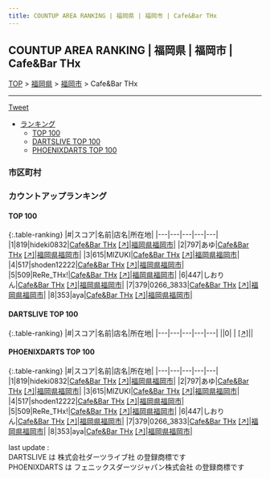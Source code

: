 ```yaml
---
title: COUNTUP AREA RANKING | 福岡県 | 福岡市 | Cafe&Bar THx
---
```

## COUNTUP AREA RANKING | 福岡県 | 福岡市 | Cafe&Bar THx

[TOP](/darts/rank/) > [福岡県](/darts/rank/福岡県/) > [福岡市](/darts/rank/福岡県/福岡市/) > Cafe&Bar THx

___

<a href="https://twitter.com/share?ref_src=twsrc%5Etfw" data-text="COUNTUP AREA RANKING | 福岡県福岡市Cafe&Bar THx" class="twitter-share-button" data-hashtags="DARTSLIVE,PHOENIXDARTS,darts,ダーツ" data-show-count="false">Tweet</a>

* [ランキング](#カウントアップランキング)
    * [TOP 100](#top-100)
    * [DARTSLIVE TOP 100](#dartslive-top-100)
    * [PHOENIXDARTS TOP 100](#phoenixdarts-top-100)

### 市区町村

<ul>

</ul>

### カウントアップランキング

#### TOP 100



{:.table-ranking}
|#|スコア|名前|店名|所在地|
|---|---|---|---|---|
|1|819|<span class="rank-name-pd">hideki0832</span>|<a href="/darts/rank/shops/91282.html">Cafe&Bar THx</a> <a href="https://vs.phoenixdarts.com/jp/shop/shopDetailInfo/s_91282?s_seq=91282">[↗]</a>|<a href="/darts/rank/福岡県/福岡市">福岡県福岡市</a>|
|2|797|<span class="rank-name-pd">あゆ</span>|<a href="/darts/rank/shops/91282.html">Cafe&Bar THx</a> <a href="https://vs.phoenixdarts.com/jp/shop/shopDetailInfo/s_91282?s_seq=91282">[↗]</a>|<a href="/darts/rank/福岡県/福岡市">福岡県福岡市</a>|
|3|615|<span class="rank-name-pd">MIZUKI</span>|<a href="/darts/rank/shops/91282.html">Cafe&Bar THx</a> <a href="https://vs.phoenixdarts.com/jp/shop/shopDetailInfo/s_91282?s_seq=91282">[↗]</a>|<a href="/darts/rank/福岡県/福岡市">福岡県福岡市</a>|
|4|517|<span class="rank-name-pd">shoden12222</span>|<a href="/darts/rank/shops/91282.html">Cafe&Bar THx</a> <a href="https://vs.phoenixdarts.com/jp/shop/shopDetailInfo/s_91282?s_seq=91282">[↗]</a>|<a href="/darts/rank/福岡県/福岡市">福岡県福岡市</a>|
|5|509|<span class="rank-name-pd">ReRe_THx!</span>|<a href="/darts/rank/shops/91282.html">Cafe&Bar THx</a> <a href="https://vs.phoenixdarts.com/jp/shop/shopDetailInfo/s_91282?s_seq=91282">[↗]</a>|<a href="/darts/rank/福岡県/福岡市">福岡県福岡市</a>|
|6|447|<span class="rank-name-pd">しおりん</span>|<a href="/darts/rank/shops/91282.html">Cafe&Bar THx</a> <a href="https://vs.phoenixdarts.com/jp/shop/shopDetailInfo/s_91282?s_seq=91282">[↗]</a>|<a href="/darts/rank/福岡県/福岡市">福岡県福岡市</a>|
|7|379|<span class="rank-name-pd">0266_3833</span>|<a href="/darts/rank/shops/91282.html">Cafe&Bar THx</a> <a href="https://vs.phoenixdarts.com/jp/shop/shopDetailInfo/s_91282?s_seq=91282">[↗]</a>|<a href="/darts/rank/福岡県/福岡市">福岡県福岡市</a>|
|8|353|<span class="rank-name-pd">aya</span>|<a href="/darts/rank/shops/91282.html">Cafe&Bar THx</a> <a href="https://vs.phoenixdarts.com/jp/shop/shopDetailInfo/s_91282?s_seq=91282">[↗]</a>|<a href="/darts/rank/福岡県/福岡市">福岡県福岡市</a>|


#### DARTSLIVE TOP 100



{:.table-ranking}
|#|スコア|名前|店名|所在地|
|---|---|---|---|---|
||0|<span class="rank-name-dl"> </span>|<a href="/darts/rank/shops/.html"></a> <a href="">[↗]</a>|<a href="/darts/rank//"></a>|


#### PHOENIXDARTS TOP 100



{:.table-ranking}
|#|スコア|名前|店名|所在地|
|---|---|---|---|---|
|1|819|<span class="rank-name-pd">hideki0832</span>|<a href="/darts/rank/shops/91282.html">Cafe&Bar THx</a> <a href="https://vs.phoenixdarts.com/jp/shop/shopDetailInfo/s_91282?s_seq=91282">[↗]</a>|<a href="/darts/rank/福岡県/福岡市">福岡県福岡市</a>|
|2|797|<span class="rank-name-pd">あゆ</span>|<a href="/darts/rank/shops/91282.html">Cafe&Bar THx</a> <a href="https://vs.phoenixdarts.com/jp/shop/shopDetailInfo/s_91282?s_seq=91282">[↗]</a>|<a href="/darts/rank/福岡県/福岡市">福岡県福岡市</a>|
|3|615|<span class="rank-name-pd">MIZUKI</span>|<a href="/darts/rank/shops/91282.html">Cafe&Bar THx</a> <a href="https://vs.phoenixdarts.com/jp/shop/shopDetailInfo/s_91282?s_seq=91282">[↗]</a>|<a href="/darts/rank/福岡県/福岡市">福岡県福岡市</a>|
|4|517|<span class="rank-name-pd">shoden12222</span>|<a href="/darts/rank/shops/91282.html">Cafe&Bar THx</a> <a href="https://vs.phoenixdarts.com/jp/shop/shopDetailInfo/s_91282?s_seq=91282">[↗]</a>|<a href="/darts/rank/福岡県/福岡市">福岡県福岡市</a>|
|5|509|<span class="rank-name-pd">ReRe_THx!</span>|<a href="/darts/rank/shops/91282.html">Cafe&Bar THx</a> <a href="https://vs.phoenixdarts.com/jp/shop/shopDetailInfo/s_91282?s_seq=91282">[↗]</a>|<a href="/darts/rank/福岡県/福岡市">福岡県福岡市</a>|
|6|447|<span class="rank-name-pd">しおりん</span>|<a href="/darts/rank/shops/91282.html">Cafe&Bar THx</a> <a href="https://vs.phoenixdarts.com/jp/shop/shopDetailInfo/s_91282?s_seq=91282">[↗]</a>|<a href="/darts/rank/福岡県/福岡市">福岡県福岡市</a>|
|7|379|<span class="rank-name-pd">0266_3833</span>|<a href="/darts/rank/shops/91282.html">Cafe&Bar THx</a> <a href="https://vs.phoenixdarts.com/jp/shop/shopDetailInfo/s_91282?s_seq=91282">[↗]</a>|<a href="/darts/rank/福岡県/福岡市">福岡県福岡市</a>|
|8|353|<span class="rank-name-pd">aya</span>|<a href="/darts/rank/shops/91282.html">Cafe&Bar THx</a> <a href="https://vs.phoenixdarts.com/jp/shop/shopDetailInfo/s_91282?s_seq=91282">[↗]</a>|<a href="/darts/rank/福岡県/福岡市">福岡県福岡市</a>|


<div class="footer border-top border-gray-light mt-5 pt-3 text-right text-gray">
    last update : <span style="font-weight: italic" id="foot_last_modified"></span><br />
    DARTSLIVE は 株式会社ダーツライブ社 の登録商標です<br />
    PHOENIXDARTS は フェニックスダーツジャパン株式会社 の登録商標です<br />
</div>

<script src="https://cdnjs.cloudflare.com/ajax/libs/jquery.tablesorter/2.31.3/js/jquery.tablesorter.min.js" integrity="sha512-qzgd5cYSZcosqpzpn7zF2ZId8f/8CHmFKZ8j7mU4OUXTNRd5g+ZHBPsgKEwoqxCtdQvExE5LprwwPAgoicguNg==" crossorigin="anonymous" referrerpolicy="no-referrer"></script>
<link rel="stylesheet" href="https://cdnjs.cloudflare.com/ajax/libs/jquery.tablesorter/2.31.3/css/theme.default.min.css" integrity="sha512-wghhOJkjQX0Lh3NSWvNKeZ0ZpNn+SPVXX1Qyc9OCaogADktxrBiBdKGDoqVUOyhStvMBmJQ8ZdMHiR3wuEq8+w==" crossorigin="anonymous" referrerpolicy="no-referrer" />
<script>
$(function() {
    $(".table-ranking").tablesorter({sortList:[[0, 0]]});
    $("#foot_last_modified").text(formatDate(new Date(document.lastModified), 'yyyy-MM-dd HH:mm:ss'));
});
</script>

<script async src="https://platform.twitter.com/widgets.js" charset="utf-8"></script>